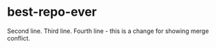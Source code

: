 # best-repo-ever
Second line.
Third line.
Fourth line - this is a change for showing merge conflict.
